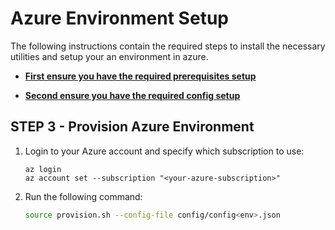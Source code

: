 # Azure Environment Setup

The following instructions contain the required steps to install the necessary utilities and setup your an environment in azure.


* **[First ensure you have the required prerequisites setup](PREREQUISITES.md)**

* **[Second ensure you have the required config setup](../README.md)**

## STEP 3 - Provision Azure Environment ##

1. Login to your Azure account and specify which subscription to use:

   ```shell
   az login
   az account set --subscription "<your-azure-subscription>"
   ```

1. Run the following command:

   ```bash
   source provision.sh --config-file config/config<env>.json
   ```
